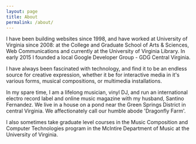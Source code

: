 ```yaml
---
layout: page
title: About
permalink: /about/
---
```



I have been building websites since 1998, and have worked at University of Virginia since 2008: at the College and Graduate School of Arts & Sciences, Web Communications and currently at the University of Virginia Library. In early 2015 I founded a local Google Developer Group - GDG Central Virginia.

I have always been fascinated with technology, and find it to be an endless source for creative expression, whether it be for interactive media in it's various forms, musical compositions, or multimedia installations.

In my spare time, I am a lifelong musician, vinyl DJ, and run an international electro record label and online music magazine with my husband, Santino Fernandez. We live in a house on a pond near the Green Springs District in central Virginia. We affectionately call our humble abode 'Dragonfly Farm'.

I also sometimes take graduate level courses in the Music Composition and Computer Technologies program in the McIntire Department of Music at the University of Virginia.
